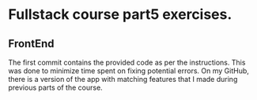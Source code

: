 # Fullstack course part5 exercises.

## FrontEnd
The first commit contains the provided code as per the instructions. This was done to minimize time spent on fixing potential errors.
On my GitHub, there is a version of the app with matching features that I made during previous parts of the course.

